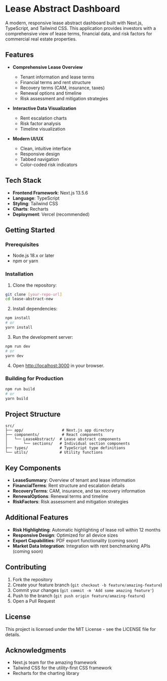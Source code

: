 # Lease Abstract Dashboard

A modern, responsive lease abstract dashboard built with Next.js, TypeScript, and Tailwind CSS. This application provides investors with a comprehensive view of lease terms, financial data, and risk factors for commercial real estate properties.

## Features

- **Comprehensive Lease Overview**
  - Tenant information and lease terms
  - Financial terms and rent structure
  - Recovery terms (CAM, insurance, taxes)
  - Renewal options and timeline
  - Risk assessment and mitigation strategies

- **Interactive Data Visualization**
  - Rent escalation charts
  - Risk factor analysis
  - Timeline visualization

- **Modern UI/UX**
  - Clean, intuitive interface
  - Responsive design
  - Tabbed navigation
  - Color-coded risk indicators

## Tech Stack

- **Frontend Framework**: Next.js 13.5.6
- **Language**: TypeScript
- **Styling**: Tailwind CSS
- **Charts**: Recharts
- **Deployment**: Vercel (recommended)

## Getting Started

### Prerequisites

- Node.js 18.x or later
- npm or yarn

### Installation

1. Clone the repository:
```bash
git clone [your-repo-url]
cd lease-abstract-new
```

2. Install dependencies:
```bash
npm install
# or
yarn install
```

3. Run the development server:
```bash
npm run dev
# or
yarn dev
```

4. Open [http://localhost:3000](http://localhost:3000) in your browser.

### Building for Production

```bash
npm run build
# or
yarn build
```

## Project Structure

```
src/
├── app/                 # Next.js app directory
├── components/          # React components
│   └── LeaseAbstract/  # Lease abstract components
│       └── sections/   # Individual section components
├── types/              # TypeScript type definitions
└── utils/              # Utility functions
```

## Key Components

- **LeaseSummary**: Overview of tenant and lease information
- **FinancialTerms**: Rent structure and escalation details
- **RecoveryTerms**: CAM, insurance, and tax recovery information
- **RenewalOptions**: Renewal terms and timeline
- **RiskFactors**: Risk assessment and mitigation strategies

## Additional Features

- **Risk Highlighting**: Automatic highlighting of lease roll within 12 months
- **Responsive Design**: Optimized for all device sizes
- **Export Capabilities**: PDF export functionality (coming soon)
- **Market Data Integration**: Integration with rent benchmarking APIs (coming soon)

## Contributing

1. Fork the repository
2. Create your feature branch (`git checkout -b feature/amazing-feature`)
3. Commit your changes (`git commit -m 'Add some amazing feature'`)
4. Push to the branch (`git push origin feature/amazing-feature`)
5. Open a Pull Request

## License

This project is licensed under the MIT License - see the LICENSE file for details.

## Acknowledgments

- Next.js team for the amazing framework
- Tailwind CSS for the utility-first CSS framework
- Recharts for the charting library
